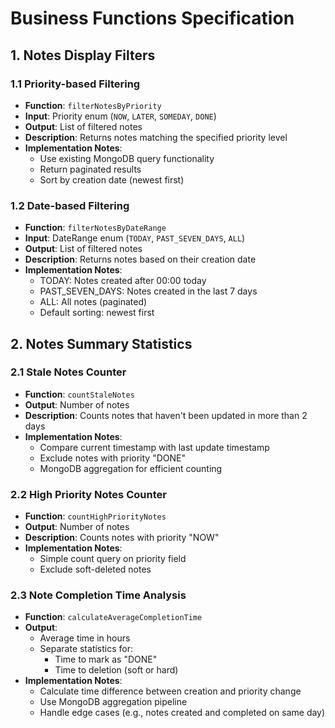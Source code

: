 # Business Functions Specification

## 1. Notes Display Filters

### 1.1 Priority-based Filtering
- **Function**: `filterNotesByPriority`
- **Input**: Priority enum (`NOW`, `LATER`, `SOMEDAY`, `DONE`)
- **Output**: List of filtered notes
- **Description**: Returns notes matching the specified priority level
- **Implementation Notes**:
  - Use existing MongoDB query functionality
  - Return paginated results
  - Sort by creation date (newest first)

### 1.2 Date-based Filtering
- **Function**: `filterNotesByDateRange`
- **Input**: DateRange enum (`TODAY`, `PAST_SEVEN_DAYS`, `ALL`)
- **Output**: List of filtered notes
- **Description**: Returns notes based on their creation date
- **Implementation Notes**:
  - TODAY: Notes created after 00:00 today
  - PAST_SEVEN_DAYS: Notes created in the last 7 days
  - ALL: All notes (paginated)
  - Default sorting: newest first

## 2. Notes Summary Statistics

### 2.1 Stale Notes Counter
- **Function**: `countStaleNotes`
- **Output**: Number of notes
- **Description**: Counts notes that haven't been updated in more than 2 days
- **Implementation Notes**:
  - Compare current timestamp with last update timestamp
  - Exclude notes with priority "DONE"
  - MongoDB aggregation for efficient counting

### 2.2 High Priority Notes Counter
- **Function**: `countHighPriorityNotes`
- **Output**: Number of notes
- **Description**: Counts notes with priority "NOW"
- **Implementation Notes**:
  - Simple count query on priority field
  - Exclude soft-deleted notes

### 2.3 Note Completion Time Analysis
- **Function**: `calculateAverageCompletionTime`
- **Output**: 
  - Average time in hours
  - Separate statistics for:
    - Time to mark as "DONE"
    - Time to deletion (soft or hard)
- **Implementation Notes**:
  - Calculate time difference between creation and priority change
  - Use MongoDB aggregation pipeline
  - Handle edge cases (e.g., notes created and completed on same day)



